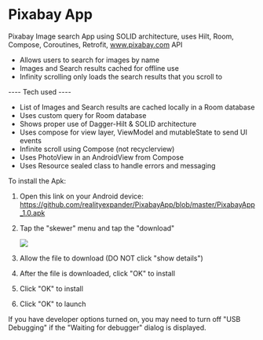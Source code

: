# Pixabay App
Pixabay Image search App using SOLID architecture, uses Hilt, Room, Compose, Coroutines, Retrofit, www.pixabay.com API

<!--
[<img src="https://user-images.githubusercontent.com/5157474/171551314-c0e1dd15-310a-4808-9c25-1be2749a0980.png" width="350"/>](https://user-images.githubusercontent.com/5157474/171551314-c0e1dd15-310a-4808-9c25-1be2749a0980.png)
-->

- Allows users to search for images by name
- Images and Search results cached for offline use
- Infinity scrolling only loads the search results that you scroll to

---- Tech used ----
- List of Images and Search results are cached locally in a Room database
- Uses custom query for Room database
- Shows proper use of Dagger-Hilt & SOLID architecture
- Uses compose for view layer, ViewModel and mutableState to send UI events
- Infinite scroll using Compose (not recyclerview)
- Uses PhotoView in an AndroidView from Compose
- Uses Resource sealed class to handle errors and messaging

To install the Apk:

1. Open this link on your Android device:
   https://github.com/realityexpander/PixabayApp/blob/master/PixabayApp_1.0.apk
2. Tap the "skewer" menu and tap the "download"

   [![](https://user-images.githubusercontent.com/5157474/147434050-57102a30-af32-46ed-a90b-d94e0c4a4f35.jpg)]()
3. Allow the file to download (DO NOT click "show details")
4. After the file is downloaded, click "OK" to install
5. Click "OK" to install
6. Click "OK" to launch

If you have developer options turned on, you may need to turn off "USB Debugging" if the "Waiting for debugger" dialog is displayed.
